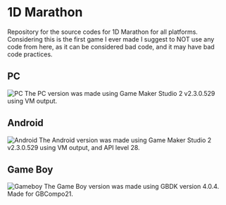 # 1D Marathon
Repository for the source codes for 1D Marathon for all platforms.
Considering this is the first game I ever made I suggest to NOT use any code from here, as it can be considered bad code, and it may have bad code practices.
## PC
![PC](https://i.postimg.cc/8CN6smWV/cover.png)
The PC version was made using Game Maker Studio 2 v2.3.0.529 using VM output.
## Android
![Android](https://i.postimg.cc/MTL9j04m/androidprev.jpg)
The Android version was made using Game Maker Studio 2 v2.3.0.529 using VM output, and API level 28.
## Game Boy
![Gameboy](https://i.postimg.cc/4dWhVMtt/bgb00006.png)
The Game Boy version was made using GBDK version 4.0.4. Made for GBCompo21.